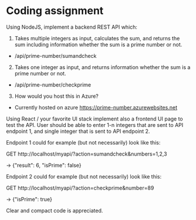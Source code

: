 # Coding assignment

Using NodeJS, implement a backend REST API which:

1. Takes multiple integers as input, calculates the sum, and returns the sum including information whether the sum is a prime number or not.
 
- /api/prime-number/sumandcheck

2. Takes one integer as input, and returns information whether the sum is a prime number or not.

- /api/prime-number/checkprime

3. How would you host this in Azure?

- Currently hosted on azure https://prime-number.azurewebsites.net

Using React / your favorite UI stack implement also a frontend UI page to test the API. User should be able to enter 1-n integers that are sent to API endpoint 1, and single integer that is sent to API endpoint 2.

Endpoint 1 could for example (but not necessarily) look like this:

GET http://localhost/myapi/?action=sumandcheck&numbers=1,2,3

-> {"result": 6, "isPrime": false}

Endpoint 2 could for example (but not necessarily) look like this:

GET http://localhost/myapi/?action=checkprime&number=89

-> {"isPrime": true}

Clear and compact code is appreciated.
